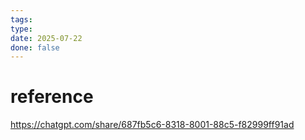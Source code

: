 ```yaml
---
tags: 
type: 
date: 2025-07-22
done: false
---
```

# reference
https://chatgpt.com/share/687fb5c6-8318-8001-88c5-f82999ff91ad